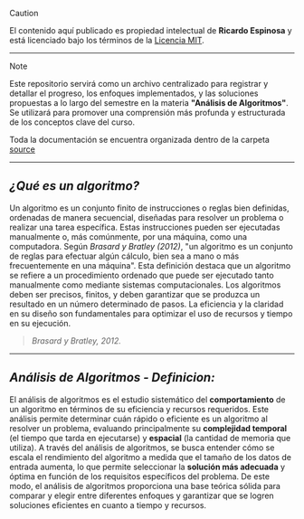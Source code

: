 > [!CAUTION]
> El contenido aquí publicado es propiedad intelectual de **Ricardo Espinosa** y está licenciado bajo los términos de la [Licencia MIT](LICENSE).

---
> [!NOTE]
> Este repositorio servirá como un archivo centralizado para registrar y detallar el progreso, los enfoques implementados, y las soluciones propuestas a lo largo del semestre en la materia **"Análisis de Algoritmos"**. Se utilizará para promover una comprensión más profunda y estructurada de los conceptos clave del curso.
> 
> Toda la documentación se encuentra organizada dentro de la carpeta [source](https://github.com/ricardofel/Analisis_algoritmos_RicardoE/tree/main/source)

---
## *¿Qué es un algoritmo?*
Un algoritmo es un conjunto finito de instrucciones o reglas bien definidas, ordenadas de manera secuencial, diseñadas para resolver un problema o realizar una tarea específica. Estas instrucciones pueden ser ejecutadas manualmente o, más comúnmente, por una máquina, como una computadora. Según *Brasard y Bratley (2012)*, "un algoritmo es un conjunto de reglas para efectuar algún cálculo, bien sea a mano o más frecuentemente en una máquina". Esta definición destaca que un algoritmo se refiere a un procedimiento ordenado que puede ser ejecutado tanto manualmente como mediante sistemas computacionales. Los algoritmos deben ser precisos, finitos, y deben garantizar que se produzca un resultado en un número determinado de pasos. La eficiencia y la claridad en su diseño son fundamentales para optimizar el uso de recursos y tiempo en su ejecución.
> *Brasard y Bratley, 2012.*

---
## *Análisis de Algoritmos - Definicion:*
El análisis de algoritmos es el estudio sistemático del **comportamiento** de un algoritmo en términos de su eficiencia y recursos requeridos. Este análisis permite determinar cuán rápido o eficiente es un algoritmo al resolver un problema, evaluando principalmente su **complejidad temporal** (el tiempo que tarda en ejecutarse) y **espacial** (la cantidad de memoria que utiliza). A través del análisis de algoritmos, se busca entender cómo se escala el rendimiento del algoritmo a medida que el tamaño de los datos de entrada aumenta, lo que permite seleccionar la **solución más adecuada** y óptima en función de los requisitos específicos del problema. De este modo, el análisis de algoritmos proporciona una base teórica sólida para comparar y elegir entre diferentes enfoques y garantizar que se logren soluciones eficientes en cuanto a tiempo y recursos.
